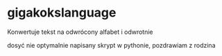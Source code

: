 # gigakokslanguage
Konwertuje tekst na odwrócony alfabet i odwrotnie

dosyć nie optymalnie napisany skrypt w pythonie, pozdrawiam z rodzina 
